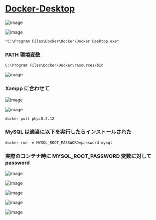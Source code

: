 # [Docker-Desktop](https://docs.docker.com/desktop/install/windows-install/)

![image](https://github.com/winofsql/Docker-Desktop/assets/1501327/a9e46f69-c12a-48ac-b317-3a2e5401fccd)

![image](https://github.com/winofsql/Docker-Desktop/assets/1501327/3aa6aa10-5867-43f8-995b-2aba7a1d5ad7)
```
"C:\Program Files\Docker\Docker\Docker Desktop.exe"
```

### PATH 環境変数
```
C:\Program Files\Docker\Docker\resources\bin
```

![image](https://github.com/winofsql/Docker-Desktop/assets/1501327/2b17df72-b42d-4cd7-92ca-fa4539634476)

### Xampp に合わせて
![image](https://github.com/winofsql/Docker-Desktop/assets/1501327/bb5a023b-6297-4d45-ad4a-b62a4d1ab878)

![image](https://github.com/winofsql/Docker-Desktop/assets/1501327/7030f225-a2cf-4d20-8d0f-611f941ec28a)
```
docker pull php:8.2.12
```

### MySQL は適当に以下を実行したらインストールされた
```
docker run -e MYSQL_ROOT_PASSWORD=password mysql
```

### 実際のコンテナ時に MYSQL_ROOT_PASSWORD 変数に対して password

![image](https://github.com/winofsql/Docker-Desktop/assets/1501327/d110c937-8ee7-4f26-821f-8d408af371a3)

![image](https://github.com/winofsql/Docker-Desktop/assets/1501327/065e852e-34f9-46d9-9363-0afc7dd522f9)

![image](https://github.com/winofsql/Docker-Desktop/assets/1501327/f934eec3-8c60-49b6-8308-23e2096205a7)

![image](https://github.com/winofsql/Docker-Desktop/assets/1501327/b5c19053-9a0a-4105-91dc-efb11edccdbc)

![image](https://github.com/winofsql/Docker-Desktop/assets/1501327/70e37c54-c4af-4968-8eed-6f7a3cf07cae)
